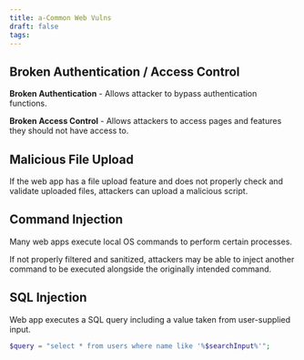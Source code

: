 ```yaml
---
title: a-Common Web Vulns
draft: false
tags:
---
```

## Broken Authentication / Access Control

**Broken Authentication** - Allows attacker to bypass authentication functions. 

**Broken Access Control** - Allows attackers to access pages and features they should not have access to.


## Malicious File Upload

If the web app has a file upload feature and does not properly check and validate uploaded files, attackers can upload a malicious script. 

## Command Injection

Many web apps execute local OS commands to perform certain processes. 

If not properly filtered and sanitized, attackers may be able to inject another command to be executed alongside the originally intended command. 

## SQL Injection

Web app executes a SQL query including a value taken from user-supplied input.

```php
$query = "select * from users where name like '%$searchInput%'";
```

